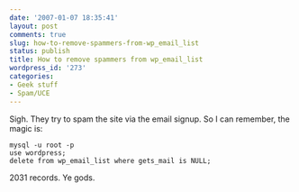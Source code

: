 ```yaml
---
date: '2007-01-07 18:35:41'
layout: post
comments: true
slug: how-to-remove-spammers-from-wp_email_list
status: publish
title: How to remove spammers from wp_email_list
wordpress_id: '273'
categories:
- Geek stuff
- Spam/UCE
---
```



Sigh. They try to spam the site via the email signup. So I can remember, the magic is:


    
    
    mysql -u root -p
    use wordpress;
    delete from wp_email_list where gets_mail is NULL;
    



2031 records. Ye gods.
